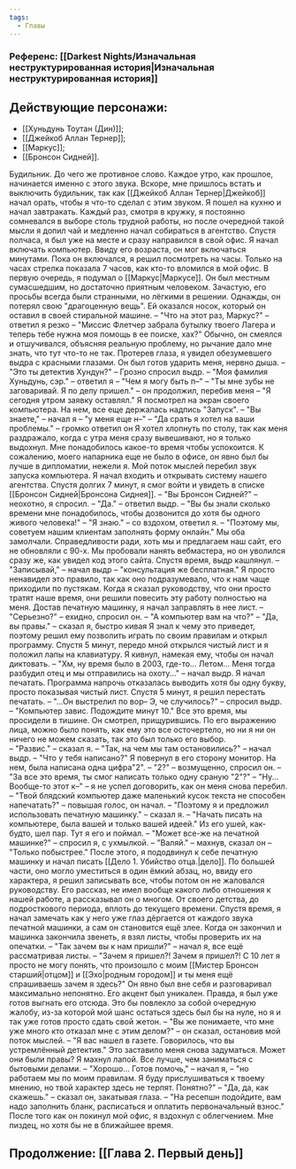 ```yaml
---
tags:
  - Главы
---
```

### Референс: [[Darkest Nights/Изначальная неструктурированная история|Изначальная неструктурированная история]]

## Действующие персонажи:
- [[Хуньдунь Тоутан (Дин)]];
- [[Джейкоб Аллан Тернер]];
- [[Маркус]];
- [[Бронсон Сидней]].

Будильник. До чего же противное слово. Каждое утро, как прошлое, начинается именно с этого звука. Вскоре, мне пришлось встать и выключить будильник, так как [[Джейкоб Аллан Тернер|Джейкоб]] начал орать, чтобы я что-то сделал с этим звуком. Я пошел на кухню и начал завтракать. Каждый раз, смотря в кружку, я постоянно сомневался в выборе столь трудной работы, но после очередной такой мысли я допил чай и медленно начал собираться в агентство.
Спустя полчаса, я был уже на месте и сразу направился в свой офис. Я начал включать компьютер. Ввиду его возраста, он мог включаться минутами. Пока он включался, я решил посмотреть на часы. Только на часах стрелка показала 7 часов, как кто-то вломился в мой офис. В первую очередь, я подумал о [[Маркус|Маркусе]]. Он был местным сумасшедшим, но достаточно приятным человеком. Зачастую, его просьбы всегда были странными, но лёгкими в решении. Однажды, он потерял свою "драгоценную вещь". Ей оказался носок, который он оставил в своей стиральной машине.
– "Что на этот раз, Маркус?" – ответил я резко – "Миссис Флетчер забрала бутылку твоего Лагера и теперь тебе нужна моя помощь в ее поиске, хах?"
Обычно, он смеялся и отшучивался, объясняя реальную проблему, но рычание дало мне знать, что тут что-то не так. Протерев глаза, я увидел обезумевшего выдра с красными глазами. Он был готов ударить меня, нервно дыша.
– "Это ты детектив Хундун?" – Грозно спросил выдр.
– "Моя фамилия Хуньдунь, сэр." – ответил я – "Чем я могу быть п–"
– "Ты мне зубы не заговаривай. Я по делу пришел." – он продолжил, перебив меня – "Я сегодня утром заявку оставлял."
Я посмотрел на экран своего компьютера. На нем, все еще держалась надпись "Запуск".
– "Вы знаете," – начал я – "у меня еще н–"
– "Да срать я хотел на ваши проблемы." – громко ответил он
Я хотел хлопнуть по столу, так как меня раздражало, когда с утра меня сразу вывешивают, но я только выдохнул. Мне понадобилось какое-то время чтобы успокоится. К сожалению, моего напарника еще не было в офисе, он явно был бы лучше в дипломатии, нежели я. 
Мой поток мыслей перебил звук запуска компьютера. Я начал входить и открывать систему нашего агентства. Спустя долгих 7 минут, я смог войти и увидеть в списке [[Бронсон Сидней|Бронсона Сиднея]].
– "Вы Бронсон Сидней?" – неохотно, я спросил.
– "Да." – ответил выдр. – "Вы бы знали сколько времени мне понадобилось, чтобы дозвонится до хотя бы одного живого человека!"
– "Я знаю." – со вздохом, ответил я. – "Поэтому мы, советуем нашим клиентам заполнять форму онлайн."
Мы оба замолчали. Справедливости ради, хоть мы и предлагаем наш сайт, его не обновляли с 90-х. Мы пробовали нанять вебмастера, но он уволился сразу же, как увидел код этого сайта. Спустя время, выдр кашлянул.
– "Записывай," – начал выдр – "консультация же бесплатная."
Я просто ненавидел это правило, так как оно подразумевало, что к нам чаще приходили по пустякам. Когда я сказал руководству, что они просто тратят наше время, они решили повесить эту работу полностью на меня.
Достав печатную машинку, я начал заправлять в нее лист.
– "Серьезно?" – ехидно, спросил он. – "А компьютер вам на что?"
– "Да, вы правы." – сказал я, быстро кивая 
Я знал к чему это приведет, поэтому решил ему позволить играть по своим правилам и открыл программу. Спустя 5 минут, передо мной открылся чистый лист и я положил лапы на клавиатуру. Я кивнул, намекая ему, чтобы он начал диктовать.
– "Хм, ну время было в 2003, где-то... Летом... Меня тогда разбудил отец и мы отправились на охоту..." – начал выдр.
Я начал печатать. Программа напрочь отказалась выводить хотя бы одну букву, просто показывая чистый лист. Спустя 5 минут, я решил перестать печатать.
– "...Он выстрелил по вор– Э, че случилось?" – спросил выдр.
– "Компьютер завис. Подождите минут 10."
Все это время, мы просидели в тишине. Он смотрел, прищурившись. По его выражению лица, можно было понять, как ему это все осточертело, но ни я ни он ничего не можем сказать, так это был только его выбор.  
– "Развис." – сказал я.
– "Так, на чем мы там остановились?" – начал выдр. – "Что у тебя написано?"
Я повернул в его сторону монитор. На нем, была написана одна цифра"2".
– "2?" – возмущенно, спросил он. – "За все это время, ты смог написать только одну сраную "2"?"
– "Ну... Вообще-то этот к–" – я не успел договорить, как он меня снова перебил.
– "Твой блядский компьютер даже маленький кусок текста не способен напечатать?" – повышая голос, он начал.
– "Поэтому я и предложил использовать печатную машинку." – сказал я. – "Начать писать на компьютере, была вашей и только вашей идеей."
Из его ушей, как-будто, шел пар. Тут я его и поймал.
– "Может все-же на печатной машинке?" – спросил я, с ухмылкой.
– "Валяй." – махнув, сказал он – "Только побыстрее."
После этого, я пододвинул к себе печатную машинку и начал писать [[Дело 1. Убийство отца.|дело]].
По большей части, оно могло уместиться в один ёмкий абзац, но, ввиду его характера, я решил записывать все, чтобы потом он не жаловался руководству. Его рассказ, не имел вообще какого либо отношения к нашей работе, а рассказывал он о многом. От своего детства, до подросткового периода, вплоть до текущего времени. 
Спустя время, я начал замечать как у него уже глаз дёргается от каждого звука печатной машинки, а сам он становится ещё злее. Когда он закончил и машинка закончила звенеть, я взял листы, чтобы проверить их на опечатки. 
– "Так зачем вы к нам пришли?" – начал я, все ещё рассматривая листы.
– "Зачем я пришел?! Зачем я пришел?! С 10 лет я просто не могу понять, что произошло с моим [[Мистер Бронсон старший|отцом]] и [[Эхо|родным городом]] и ты меня ещё спрашиваешь зачем я здесь?"
Он явно был вне себя и разговаривал максимально непонятно. Его акцент был уникален. Правда, я был уже готов выгнать его отсюда. Это бы повлекло за собой очередную жалобу, из-за которой мой шанс остаться здесь был бы на нуле, но я и так уже готов просто сдать свой жетон.
– "Вы же понимаете, что мне уже много кто отказал мне с этим делом?" – он сказал, остановив мой поток мыслей. – "Я вас нашел в газете. Говорилось, что вы устремлённый детектив."
Это заставило меня снова задуматься. Может они были правы? Я махнул лапой. Все лучше, чем заниматься с бытовыми делами. 
– "Хорошо... Готов помочь," – начал я, – "но работаем мы по моим правилам. Я буду прислушиваться к твоему мнению, но твой характер здесь не терпят. Понятно?"
– "Да, да, как скажешь." – сказал он, закатывая глаза.
– "На ресепшн подойдите, вам надо заполнить бланк, расписаться и оплатить первоначальный взнос."
После того как он покинул мой офис, я вздохнул с облегчением. Мне пиздец, но хотя бы не в ближайшее время.
## Продолжение: [[Глава 2. Первый день]]
